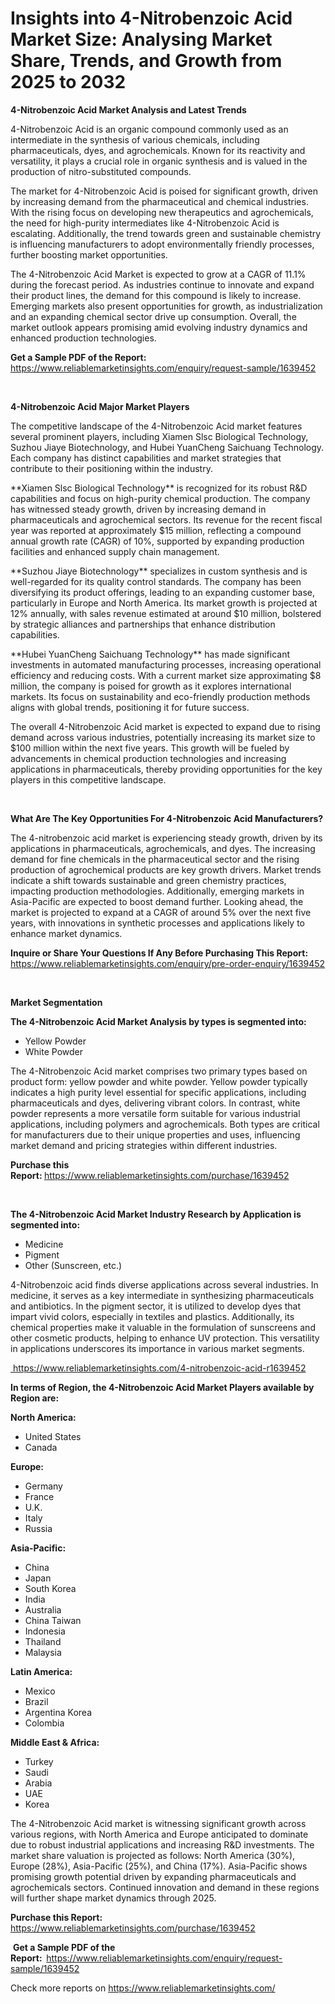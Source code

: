 <p><h1>Insights into 4-Nitrobenzoic Acid Market Size: Analysing Market Share, Trends, and Growth from 2025 to 2032</h1></p><p><strong>4-Nitrobenzoic Acid Market Analysis and Latest Trends</strong></p>
<p><p>4-Nitrobenzoic Acid is an organic compound commonly used as an intermediate in the synthesis of various chemicals, including pharmaceuticals, dyes, and agrochemicals. Known for its reactivity and versatility, it plays a crucial role in organic synthesis and is valued in the production of nitro-substituted compounds.</p><p>The market for 4-Nitrobenzoic Acid is poised for significant growth, driven by increasing demand from the pharmaceutical and chemical industries. With the rising focus on developing new therapeutics and agrochemicals, the need for high-purity intermediates like 4-Nitrobenzoic Acid is escalating. Additionally, the trend towards green and sustainable chemistry is influencing manufacturers to adopt environmentally friendly processes, further boosting market opportunities.</p><p>The 4-Nitrobenzoic Acid Market is expected to grow at a CAGR of 11.1% during the forecast period. As industries continue to innovate and expand their product lines, the demand for this compound is likely to increase. Emerging markets also present opportunities for growth, as industrialization and an expanding chemical sector drive up consumption. Overall, the market outlook appears promising amid evolving industry dynamics and enhanced production technologies.</p></p>
<p><strong>Get a Sample PDF of the Report:&nbsp;</strong> <a href="https://www.reliablemarketinsights.com/enquiry/request-sample/1639452?utm_campaign=2225&utm_medium=2&utm_source=Github&utm_content=ia&utm_term=01022025&utm_id=4-nitrobenzoic-acid">https://www.reliablemarketinsights.com/enquiry/request-sample/1639452</a></p>
<p>&nbsp;</p>
<p><strong>4-Nitrobenzoic Acid Major Market Players</strong></p>
<p><p>The competitive landscape of the 4-Nitrobenzoic Acid market features several prominent players, including Xiamen Slsc Biological Technology, Suzhou Jiaye Biotechnology, and Hubei YuanCheng Saichuang Technology. Each company has distinct capabilities and market strategies that contribute to their positioning within the industry.</p><p>**Xiamen Slsc Biological Technology** is recognized for its robust R&D capabilities and focus on high-purity chemical production. The company has witnessed steady growth, driven by increasing demand in pharmaceuticals and agrochemical sectors. Its revenue for the recent fiscal year was reported at approximately $15 million, reflecting a compound annual growth rate (CAGR) of 10%, supported by expanding production facilities and enhanced supply chain management.</p><p>**Suzhou Jiaye Biotechnology** specializes in custom synthesis and is well-regarded for its quality control standards. The company has been diversifying its product offerings, leading to an expanding customer base, particularly in Europe and North America. Its market growth is projected at 12% annually, with sales revenue estimated at around $10 million, bolstered by strategic alliances and partnerships that enhance distribution capabilities.</p><p>**Hubei YuanCheng Saichuang Technology** has made significant investments in automated manufacturing processes, increasing operational efficiency and reducing costs. With a current market size approximating $8 million, the company is poised for growth as it explores international markets. Its focus on sustainability and eco-friendly production methods aligns with global trends, positioning it for future success.</p><p>The overall 4-Nitrobenzoic Acid market is expected to expand due to rising demand across various industries, potentially increasing its market size to $100 million within the next five years. This growth will be fueled by advancements in chemical production technologies and increasing applications in pharmaceuticals, thereby providing opportunities for the key players in this competitive landscape.</p></p>
<p>&nbsp;</p>
<p><strong>What Are The Key Opportunities For 4-Nitrobenzoic Acid Manufacturers?</strong></p>
<p><p>The 4-nitrobenzoic acid market is experiencing steady growth, driven by its applications in pharmaceuticals, agrochemicals, and dyes. The increasing demand for fine chemicals in the pharmaceutical sector and the rising production of agrochemical products are key growth drivers. Market trends indicate a shift towards sustainable and green chemistry practices, impacting production methodologies. Additionally, emerging markets in Asia-Pacific are expected to boost demand further. Looking ahead, the market is projected to expand at a CAGR of around 5% over the next five years, with innovations in synthetic processes and applications likely to enhance market dynamics.</p></p>
<p><strong>Inquire or Share Your Questions If Any Before Purchasing This Report:</strong> <a href="https://www.reliablemarketinsights.com/enquiry/pre-order-enquiry/1639452?utm_campaign=2225&utm_medium=2&utm_source=Github&utm_content=ia&utm_term=01022025&utm_id=4-nitrobenzoic-acid">https://www.reliablemarketinsights.com/enquiry/pre-order-enquiry/1639452</a></p>
<p>&nbsp;</p>
<p><strong>Market Segmentation</strong></p>
<p><strong>The 4-Nitrobenzoic Acid Market Analysis by types is segmented into:</strong></p>
<p><ul><li>Yellow Powder</li><li>White Powder</li></ul></p>
<p><p>The 4-Nitrobenzoic Acid market comprises two primary types based on product form: yellow powder and white powder. Yellow powder typically indicates a high purity level essential for specific applications, including pharmaceuticals and dyes, delivering vibrant colors. In contrast, white powder represents a more versatile form suitable for various industrial applications, including polymers and agrochemicals. Both types are critical for manufacturers due to their unique properties and uses, influencing market demand and pricing strategies within different industries.</p></p>
<p><strong>Purchase this Report:&nbsp;</strong><a href="https://www.reliablemarketinsights.com/purchase/1639452?utm_campaign=2225&utm_medium=2&utm_source=Github&utm_content=ia&utm_term=01022025&utm_id=4-nitrobenzoic-acid">https://www.reliablemarketinsights.com/purchase/1639452</a></p>
<p>&nbsp;</p>
<p><strong>The 4-Nitrobenzoic Acid Market Industry Research by Application is segmented into:</strong></p>
<p><ul><li>Medicine</li><li>Pigment</li><li>Other (Sunscreen, etc.)</li></ul></p>
<p><p>4-Nitrobenzoic acid finds diverse applications across several industries. In medicine, it serves as a key intermediate in synthesizing pharmaceuticals and antibiotics. In the pigment sector, it is utilized to develop dyes that impart vivid colors, especially in textiles and plastics. Additionally, its chemical properties make it valuable in the formulation of sunscreens and other cosmetic products, helping to enhance UV protection. This versatility in applications underscores its importance in various market segments.</p></p>
<p><a href="https://www.reliablemarketinsights.com/4-nitrobenzoic-acid-r1639452?utm_campaign=2225&utm_medium=2&utm_source=Github&utm_content=ia&utm_term=01022025&utm_id=4-nitrobenzoic-acid">&nbsp;https://www.reliablemarketinsights.com/4-nitrobenzoic-acid-r1639452</a></p>
<p><strong>In terms of Region, the 4-Nitrobenzoic Acid Market Players available by Region are:</strong></p>
<p>
    <p> <strong> North America: </strong>
        <ul>
            <li>United States</li>
            <li>Canada</li>
        </ul>
        </p> 
    <p> <strong> Europe: </strong>
        <ul>
            <li>Germany</li>
            <li>France</li>
            <li>U.K.</li>
            <li>Italy</li>
            <li>Russia</li>
        </ul>
        </p> 
    <p> <strong> Asia-Pacific: </strong>
        <ul>
            <li>China</li>
            <li>Japan</li>
            <li>South Korea</li>
            <li>India</li>
            <li>Australia</li>
            <li>China Taiwan</li>
            <li>Indonesia</li>
            <li>Thailand</li>
            <li>Malaysia</li>
        </ul>
        </p> 
    <p> <strong> Latin America: </strong>
        <ul>
            <li>Mexico</li>
            <li>Brazil</li>
            <li>Argentina Korea</li>
            <li>Colombia</li>
        </ul>
        </p> 
    <p> <strong> Middle East & Africa: </strong>
        <ul>
            <li>Turkey</li>
            <li>Saudi</li>
            <li>Arabia</li>
            <li>UAE</li>
            <li>Korea</li>
        </ul>
    </p>
    </p>
<p><p>The 4-Nitrobenzoic Acid market is witnessing significant growth across various regions, with North America and Europe anticipated to dominate due to robust industrial applications and increasing R&D investments. The market share valuation is projected as follows: North America (30%), Europe (28%), Asia-Pacific (25%), and China (17%). Asia-Pacific shows promising growth potential driven by expanding pharmaceuticals and agrochemicals sectors. Continued innovation and demand in these regions will further shape market dynamics through 2025.</p></p>
<p><strong>Purchase this Report: </strong><a href="https://www.reliablemarketinsights.com/purchase/1639452?utm_campaign=2225&utm_medium=2&utm_source=Github&utm_content=ia&utm_term=01022025&utm_id=4-nitrobenzoic-acid">https://www.reliablemarketinsights.com/purchase/1639452</a></p>
<p>&nbsp;<strong>Get a Sample PDF of the Report:&nbsp;&nbsp;</strong><a href="https://www.reliablemarketinsights.com/enquiry/request-sample/1639452?utm_campaign=2225&utm_medium=2&utm_source=Github&utm_content=ia&utm_term=01022025&utm_id=4-nitrobenzoic-acid">https://www.reliablemarketinsights.com/enquiry/request-sample/1639452</a></p>
<p><strong></strong></p>
<p>Check more reports on <a href="https://www.reliablemarketinsights.com/?utm_campaign=2225&utm_medium=2&utm_source=Github&utm_content=ia&utm_term=01022025&utm_id=4-nitrobenzoic-acid">https://www.reliablemarketinsights.com/</a></p>